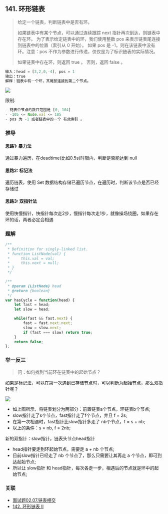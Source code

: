 ## 141. 环形链表

> 给定一个链表，判断链表中是否有环。
>
> 如果链表中有某个节点，可以通过连续跟踪 next 指针再次到达，则链表中存在环。 为了表示给定链表中的环，我们使用整数 pos 来表示链表尾连接到链表中的位置（索引从 0 开始）。 如果 pos 是 -1，则在该链表中没有环。注意：pos 不作为参数进行传递，仅仅是为了标识链表的实际情况。
>
> 如果链表中存在环，则返回 true 。 否则，返回 false 。

```js
输入：head = [3,2,0,-4], pos = 1
输出：true
解释：链表中有一个环，其尾部连接到第二个节点。
```
![](http://res.xiaojing0.com/20201026203507.png)

限制:
```js
- 链表中节点的数目范围是 [0, 104]
- -105 <= Node.val <= 105
- pos 为 -1 或者链表中的一个 有效索引 。
```

### 推导

#### 思路1: 暴力法
通过暴力遍历，在deadtime(比如0.5s)时限内，判断是否能达到 null

#### 思路2: 标记法
遍历链表，使用 Set 数据结构存储已遍历节点，在遍历时，判断该节点是否已经存储过

#### 思路3: 双指针法
使用快慢指针，快指针每次走2步，慢指针每次走1步，就像操场绕圈，如果存在环的话，两者必定会相遇

### 题解
```js
/**
 * Definition for singly-linked list.
 * function ListNode(val) {
 *     this.val = val;
 *     this.next = null;
 * }
 */

/**
 * @param {ListNode} head
 * @return {boolean}
 */
var hasCycle = function(head) {
    let fast = head;
    let slow = head;

    while(fast && fast.next) {
        fast = fast.next.next;
        slow = slow.next;
        if (fast === slow) return true;
    }
    return false;
};
```

### 举一反三
> 问：如何找到当前环在链表中的起始节点？

如果是标记法，可以在第一次遇到已存储节点时，可以判断为起始节点，那么双指针呢？

![](https://rengar-1253859411.cos.ap-chengdu.myqcloud.com/img/20201215100657.png)
- 如上图所示，将链表划分为两部分：前置链表a个节点，环链表b个节点;
- slow指针走了s个节点，fast指针走了f个节点，并且 f = 2s;
- 在第一次相遇时，fast指针比slow指针多走了 nb个节点，f = s + nb;
- 以上的条件：s = nb, f = 2nb;

新的双指针：slow指针，链表头节点head指针

- head指针要走到环起始节点，需要走 a + nb 个节点;
- 目前slow指针已经走了 nb 个节点了，那么只需要让其再走 a 个节点，即可到达起始节点;
- 所以让 slow指针 和 head指针，每次各走一步，相遇后的节点就是环中的起始节点;

### 关联
- [面试题02.07.链表相交](https://github.com/XyyF/elfin-algorithm/blob/master/problems/面试题02.07.链表相交.md)
- [142. 环形链表 II](https://leetcode-cn.com/problems/linked-list-cycle-ii/)